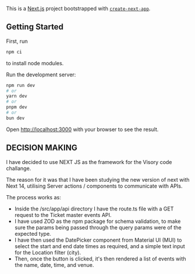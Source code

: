 This is a [Next.js](https://nextjs.org/) project bootstrapped with [`create-next-app`](https://github.com/vercel/next.js/tree/canary/packages/create-next-app).

## Getting Started

First, run

```bash
npm ci
```

to install node modules.

Run the development server:

```bash
npm run dev
# or
yarn dev
# or
pnpm dev
# or
bun dev
```

Open [http://localhost:3000](http://localhost:3000) with your browser to see the result.

## DECISION MAKING

I have decided to use NEXT JS as the framework for the Visory code challange.

The reason for it was that I have been studying the new version of next with Next 14, utilising Server actions / components to communicate with APIs.

The process works as:

- Inside the /src/app/api directory I have the route.ts file with a GET request to the Ticket master events API.
- I have used ZOD as the npm package for schema validation, to make sure the params being passed through the query params were of the expected type.
- I have then used the DatePicker component from Material UI (MUI) to select the start and end date times as required, and a simple text input for the Location filter (city).
- Then, once the button is clicked, it's then rendered a list of events with the name, date, time, and venue.

